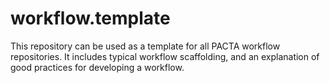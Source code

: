# workflow.template
This repository can be used as a template for all PACTA workflow repositories. It includes typical workflow scaffolding, and an explanation of good practices for developing a workflow.
